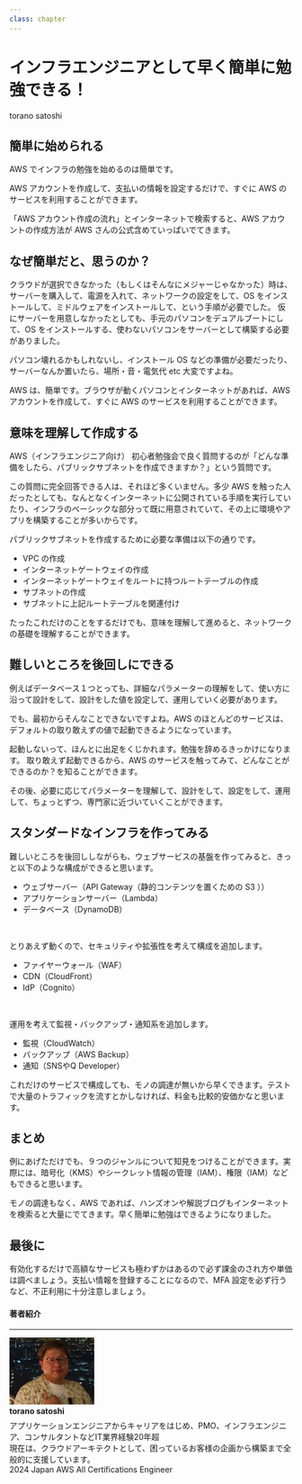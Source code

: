```yaml
---
class: chapter
---
```


# インフラエンジニアとして早く簡単に勉強できる！

<div class="flush-right">
    torano satoshi
</div>

## 簡単に始められる

AWS でインフラの勉強を始めるのは簡単です。

AWS アカウントを作成して、支払いの情報を設定するだけで、すぐに AWS のサービスを利用することができます。

「AWS アカウント作成の流れ」とインターネットで検索すると、AWS アカウントの作成方法が AWS さんの公式含めていっぱいでてきます。

## なぜ簡単だと、思うのか？

クラウドが選択できなかった（もしくはそんなにメジャーじゃなかった）時は、サーバーを購入して、電源を入れて、ネットワークの設定をして、OS をインストールして、ミドルウェアをインストールして、という手順が必要でした。
仮にサーバーを用意しなかったとしても、手元のパソコンをデュアルブートにして、OS をインストールする、使わないパソコンをサーバーとして構築する必要がありました。

パソコン壊れるかもしれないし、インストール OS などの準備が必要だったり、サーバーなんか置いたら、場所・音・電気代 etc 大変ですよね。

AWS は、簡単です。ブラウザが動くパソコンとインターネットがあれば、AWS アカウントを作成して、すぐに AWS のサービスを利用することができます。

## 意味を理解して作成する

AWS（インフラエンジニア向け） 初心者勉強会で良く質問するのが「どんな準備をしたら、パブリックサブネットを作成できますか？」という質問です。

この質問に完全回答できる人は、それほど多くいません。多少 AWS を触った人だったとしても、なんとなくインターネットに公開されている手順を実行していたり、インフラのベーシックな部分って既に用意されていて、その上に環境やアプリを構築することが多いからです。

パブリックサブネットを作成するために必要な準備は以下の通りです。

* VPC の作成
* インターネットゲートウェイの作成
* インターネットゲートウェイをルートに持つルートテーブルの作成
* サブネットの作成
* サブネットに上記ルートテーブルを関連付け

たったこれだけのことをするだけでも、意味を理解して進めると、ネットワークの基礎を理解することができます。

## 難しいところを後回しにできる

例えばデータベース１つとっても、詳細なパラメーターの理解をして、使い方に沿って設計をして、設計をした値を設定して、運用していく必要があります。

でも、最初からそんなことできないですよね。AWS のほとんどのサービスは、デフォルトの取り敢えずの値で起動できるようになっています。

起動しないって、ほんとに出足をくじかれます。勉強を辞めるきっかけになります。
取り敢えず起動できるから、AWS のサービスを触ってみて、どんなことができるのか？を知ることができます。

その後、必要に応じてパラメーターを理解して、設計をして、設定をして、運用して、ちょっとずつ、専門家に近づいていくことができます。

## スタンダードなインフラを作ってみる

難しいところを後回ししながらも、ウェブサービスの基盤を作ってみると、きっと以下のような構成ができると思います。

* ウェブサーバー（API Gateway（静的コンテンツを置くための S3 ））
* アプリケーションサーバー（Lambda）
* データベース（DynamoDB）

<br>

とりあえず動くので、セキュリティや拡張性を考えて構成を追加します。

* ファイヤーウォール（WAF）
* CDN（CloudFront）
* IdP（Cognito）

<br>

運用を考えて監視・バックアップ・通知系を追加します。

* 監視（CloudWatch）
* バックアップ（AWS Backup）
* 通知（SNSやQ Developer）

これだけのサービスで構成しても、モノの調達が無いから早くできます。テストで大量のトラフィックを流すとかしなければ、料金も比較的安価かなと思います。

## まとめ

例にあげただけでも、９つのジャンルについて知見をつけることができます。実際には、暗号化（KMS）やシークレット情報の管理（IAM）、権限（IAM）などもできると思います。

モノの調達もなく、AWS であれば、ハンズオンや解説ブログもインターネットを検索ると大量にでてきます。早く簡単に勉強はできるようになりました。

## 最後に

有効化するだけで高額なサービスも極わずかはあるので必ず課金のされ方や単価は調べましょう。支払い情報を登録することになるので、MFA 設定を必ず行うなど、不正利用に十分注意しましょう。

#### 著者紹介
---

<div class="author-profile">
    <img src="images/chap-torapota-infra/torano1.jpg" width="30%">
    <div>
        <div>
            <b>torano satoshi</b>
        </div>
    </div>
</div>
<p style="margin-top: 0.5em; margin-bottom: 2em;">
アプリケーションエンジニアからキャリアをはじめ、PMO、インフラエンジニア、コンサルタントなどIT業界経験20年超<br>
現在は、クラウドアーキテクトとして、困っているお客様の企画から構築まで全般的に支援しています。<br>
2024 Japan AWS All Certifications Engineer<br>
</p>
